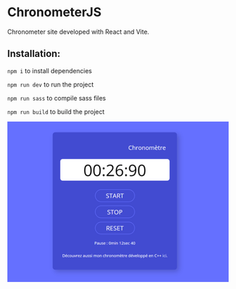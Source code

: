 # ChronometerJS
Chronometer site developed with React and Vite.

## Installation:
``npm i`` to install dependencies

``npm run dev`` to run the project

``npm run sass`` to compile sass files

``npm run build`` to build the project

![0](https://github.com/PouletEnSlip/ChronometerJS/blob/main/image.png)
